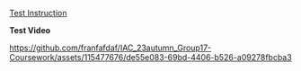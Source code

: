 [Test Instruction](https://github.com/franfafdaf/IAC_23autumn_Group17-Coursework?tab=readme-ov-file#test-instructions)


**Test Video**


https://github.com/franfafdaf/IAC_23autumn_Group17-Coursework/assets/115477676/de55e083-69bd-4406-b526-a09278fbcba3


